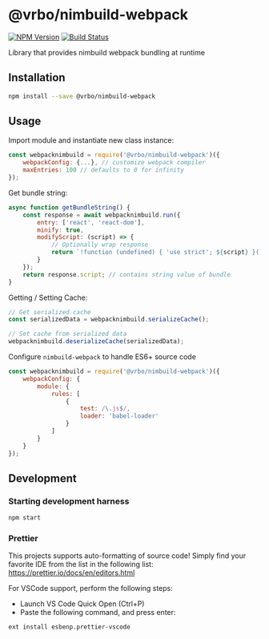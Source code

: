 # @vrbo/nimbuild-webpack

[![NPM Version](https://img.shields.io/npm/v/@vrbo/nimbuild-corejs.svg?style=flat-square)](https://www.npmjs.com/package/@vrbo/nimbuild-webpack)
[![Build Status](https://travis-ci.org/expediagroup/nimbuild.svg?branch=master)](https://travis-ci.org/expediagroup/nimbuild)

Library that provides nimbuild webpack bundling at runtime

## Installation

```bash
npm install --save @vrbo/nimbuild-webpack
```

## Usage

Import module and instantiate new class instance:

```javascript
const webpacknimbuild = require('@vrbo/nimbuild-webpack')({
    webpackConfig: {...}, // customize webpack compiler
    maxEntries: 100 // defaults to 0 for infinity
});
```

Get bundle string:

```javascript
async function getBundleString() {
    const response = await webpacknimbuild.run({
        entry: ['react', 'react-dom'],
        minify: true,
        modifyScript: (script) => {
            // Optionally wrap response
            return `!function (undefined) { 'use strict'; ${script} }();`;
        }
    });
    return response.script; // contains string value of bundle
}
```

Getting / Setting Cache:

```javascript
// Get serialized cache
const serializedData = webpacknimbuild.serializeCache();

// Set cache from serialized data
webpacknimbuild.deserializeCache(serializedData);
```

Configure `nimbuild-webpack` to handle ES6+ source code

```javascript
const webpacknimbuild = require('@vrbo/nimbuild-webpack')({
    webpackConfig: {
        module: {
            rules: [
                {
                    test: /\.js$/,
                    loader: 'babel-loader'
                }
            ]
        }
    }
});
```

## Development

### Starting development harness

```bash
npm start
```

### Prettier

This projects supports auto-formatting of source code! Simply find your favorite IDE from the list in the following list: https://prettier.io/docs/en/editors.html

For VSCode support, perform the following steps:

-   Launch VS Code Quick Open (Ctrl+P)
-   Paste the following command, and press enter:

```
ext install esbenp.prettier-vscode
```
